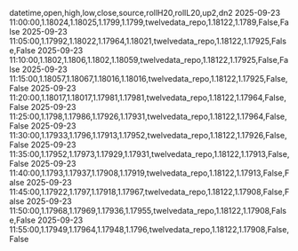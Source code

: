 datetime,open,high,low,close,source,rollH20,rollL20,up2,dn2
2025-09-23 11:00:00,1.18024,1.18025,1.1799,1.1799,twelvedata_repo,1.18122,1.1789,False,False
2025-09-23 11:05:00,1.17992,1.18022,1.17964,1.18021,twelvedata_repo,1.18122,1.17925,False,False
2025-09-23 11:10:00,1.1802,1.1806,1.1802,1.18059,twelvedata_repo,1.18122,1.17925,False,False
2025-09-23 11:15:00,1.18057,1.18067,1.18016,1.18016,twelvedata_repo,1.18122,1.17925,False,False
2025-09-23 11:20:00,1.18017,1.18017,1.17981,1.17981,twelvedata_repo,1.18122,1.17964,False,False
2025-09-23 11:25:00,1.1798,1.17986,1.17926,1.17931,twelvedata_repo,1.18122,1.17964,False,False
2025-09-23 11:30:00,1.17933,1.1796,1.17913,1.17952,twelvedata_repo,1.18122,1.17926,False,False
2025-09-23 11:35:00,1.17952,1.17973,1.17929,1.17931,twelvedata_repo,1.18122,1.17913,False,False
2025-09-23 11:40:00,1.1793,1.17937,1.17908,1.17919,twelvedata_repo,1.18122,1.17913,False,False
2025-09-23 11:45:00,1.17922,1.1797,1.17918,1.17967,twelvedata_repo,1.18122,1.17908,False,False
2025-09-23 11:50:00,1.17968,1.17969,1.17936,1.17955,twelvedata_repo,1.18122,1.17908,False,False
2025-09-23 11:55:00,1.17949,1.17964,1.17948,1.1796,twelvedata_repo,1.18122,1.17908,False,False
